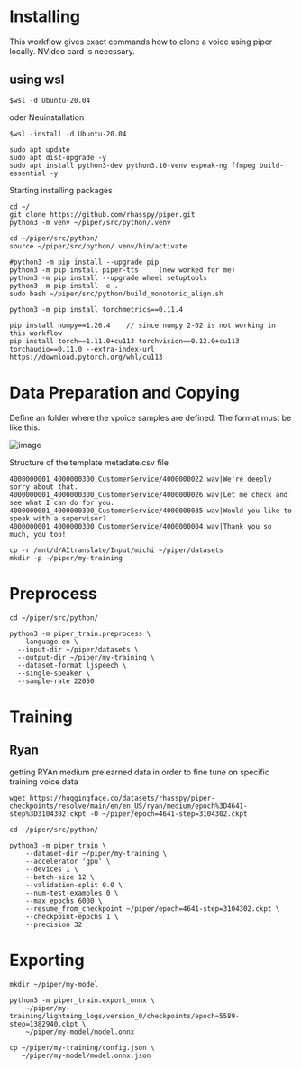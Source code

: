 # Installing
This workflow gives exact commands how to clone a voice using piper locally. NVideo card is necessary.

## using wsl 
```
$wsl -d Ubuntu-20.04
```
oder Neuinstallation

```
$wsl -install -d Ubuntu-20.04
```

```
sudo apt update
sudo apt dist-upgrade -y
sudo apt install python3-dev python3.10-venv espeak-ng ffmpeg build-essential -y
```


Starting installing packages
```
cd ~/
git clone https://github.com/rhasspy/piper.git
python3 -m venv ~/piper/src/python/.venv

cd ~/piper/src/python/
source ~/piper/src/python/.venv/bin/activate

#python3 -m pip install --upgrade pip
python3 -m pip install piper-tts     (new worked for me)
python3 -m pip install --upgrade wheel setuptools
python3 -m pip install -e .
sudo bash ~/piper/src/python/build_monotonic_align.sh

python3 -m pip install torchmetrics==0.11.4

pip install numpy==1.26.4    // since numpy 2-02 is not working in this workflow
pip install torch==1.11.0+cu113 torchvision==0.12.0+cu113 torchaudio==0.11.0 --extra-index-url https://download.pytorch.org/whl/cu113

```
# Data Preparation and Copying
Define an folder where the vpoice samples are defined. The format must be like this.

![image](https://github.com/user-attachments/assets/20024ba6-2f71-41d4-a5f4-c77b102d13f6)

Structure of the template metadate.csv file 

```
4000000001_4000000300_CustomerService/4000000022.wav|We're deeply sorry about that.
4000000001_4000000300_CustomerService/4000000026.wav|Let me check and see what I can do for you.
4000000001_4000000300_CustomerService/4000000035.wav|Would you like to speak with a supervisor?
4000000001_4000000300_CustomerService/4000000004.wav|Thank you so much, you too!
```

```
cp -r /mnt/d/AItranslate/Input/michi ~/piper/datasets
mkdir -p ~/piper/my-training
```
# Preprocess
```
cd ~/piper/src/python/

python3 -m piper_train.preprocess \
  --language en \
  --input-dir ~/piper/datasets \
  --output-dir ~/piper/my-training \
  --dataset-format ljspeech \
  --single-speaker \
  --sample-rate 22050
```

# Training
## Ryan
getting RYAn medium prelearned data in order to fine tune on specific training voice data
```
wget https://huggingface.co/datasets/rhasspy/piper-checkpoints/resolve/main/en/en_US/ryan/medium/epoch%3D4641-step%3D3104302.ckpt -O ~/piper/epoch=4641-step=3104302.ckpt

```

```
cd ~/piper/src/python/

python3 -m piper_train \
    --dataset-dir ~/piper/my-training \
    --accelerator 'gpu' \
    --devices 1 \
    --batch-size 12 \
    --validation-split 0.0 \
    --num-test-examples 0 \
    --max_epochs 6000 \
    --resume_from_checkpoint ~/piper/epoch=4641-step=3104302.ckpt \
    --checkpoint-epochs 1 \
    --precision 32
```

# Exporting
```
mkdir ~/piper/my-model

python3 -m piper_train.export_onnx \
    ~/piper/my-training/lightning_logs/version_0/checkpoints/epoch=5589-step=1382940.ckpt \
    ~/piper/my-model/model.onnx
    
cp ~/piper/my-training/config.json \
   ~/piper/my-model/model.onnx.json
```
